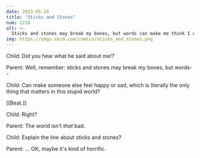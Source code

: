 ```yaml
---
date: 2013-05-24
title: "Sticks and Stones"
num: 1216
alt: >-
  Sticks and stones may break my bones, but words can make me think I deserved it.
img: https://imgs.xkcd.com/comics/sticks_and_stones.png
---
```

Child: Did you hear what he said about me!?

Parent: Well, remember: sticks and stones may break my bones, but words--

Child: Can make someone else feel happy or sad, which is literally the only thing that matters in this stupid world?

[[Beat.]]

Child: Right?

Parent: The world isn't *that* bad.

Child: Explain the line about sticks and stones?

Parent: ... OK, maybe it's kind of horrific.

